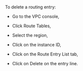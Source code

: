 To delete a routing entry:

-   Go to the VPC console,

-   Click Route Tables,

-   Select the region,

-   Click on the instance ID,

-   Click on the Route Entry List tab,

-   Click on Delete on the entry line.
